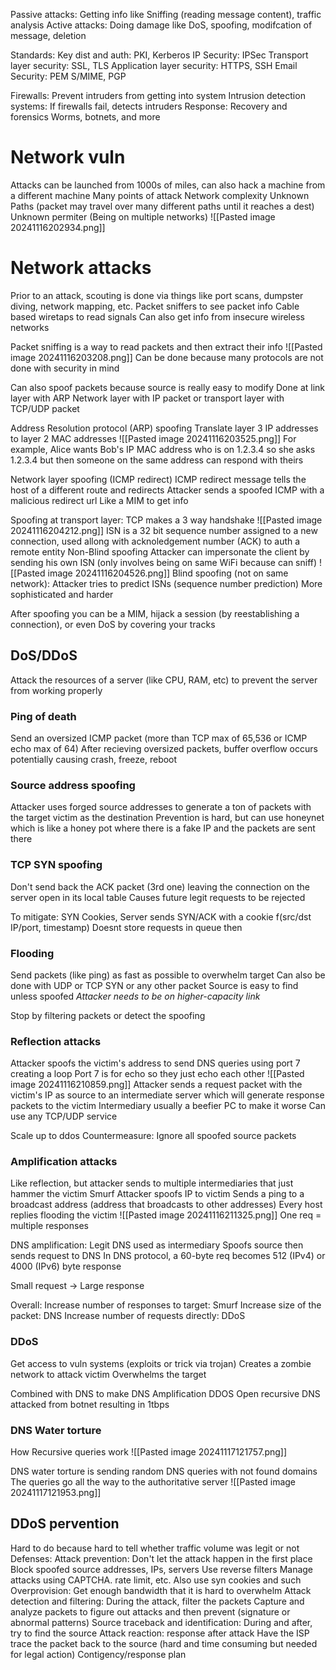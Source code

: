 Passive attacks: Getting info like Sniffing (reading message content), traffic analysis 
Active attacks: Doing damage like DoS, spoofing, modifcation of message, deletion

Standards:
	Key dist and auth: PKI, Kerberos
	IP Security: IPSec
	Transport layer security: SSL, TLS
	Application layer security: HTTPS, SSH
	Email Security: PEM S/MIME, PGP

Firewalls: Prevent intruders from getting into system
Intrusion detection systems: If firewalls fail, detects intruders
Response: Recovery and forensics 
Worms, botnets, and more

# Network vuln

Attacks can be launched from 1000s of miles, can also hack a machine from a different machine
Many points of attack
Network complexity
Unknown Paths (packet may travel over many different paths until it reaches a dest)
Unknown permiter (Being on multiple networks)
	![[Pasted image 20241116202934.png]]


# Network attacks
Prior to an attack, scouting is done via things like port scans, dumpster diving, network mapping, etc.
	Packet sniffers to see packet info
	Cable based wiretaps to read signals
	Can also get info from insecure wireless networks

Packet sniffing is a way to read packets and then extract their info
	![[Pasted image 20241116203208.png]]
	Can be done because many protocols are not done with security in mind

Can also spoof packets because source is really easy to modify 
	Done at link layer with ARP
	Network layer with IP packet
	or transport layer with TCP/UDP packet

Address Resolution protocol (ARP) spoofing
	Translate layer 3 IP addresses to layer 2 MAC addresses
	![[Pasted image 20241116203525.png]]
	For example, Alice wants Bob's IP MAC address who is on 1.2.3.4 so she asks 1.2.3.4 but then someone on the same address can respond with theirs 

Network layer spoofing (ICMP redirect)
	ICMP redirect message tells the host of a different route and redirects
	Attacker sends a spoofed ICMP with a malicious redirect url 
	Like a MIM to get info


Spoofing at transport layer:
	TCP makes a 3 way handshake
	![[Pasted image 20241116204212.png]]
	ISN is a 32 bit sequence number assigned to a new connection, used allong with acknoledgement number (ACK) to auth a remote entity
	Non-Blind spoofing
		Attacker can impersonate the client by sending his own ISN (only involves being on same WiFi because can sniff)
		![[Pasted image 20241116204526.png]]
	Blind spoofing (not on same network):
		Attacker tries to predict ISNs (sequence number prediction)
		More sophisticated and harder

After spoofing you can be a MIM, hijack a session (by reestablishing a connection), or even DoS by covering your tracks 


## DoS/DDoS
Attack the resources of a server (like CPU, RAM, etc) to prevent the server from working properly

### Ping of death
Send an oversized ICMP packet (more than TCP max of 65,536 or ICMP echo max of 64)
After recieving oversized packets, buffer overflow occurs potentially causing crash, freeze, reboot

### Source address spoofing
Attacker uses forged source addresses to generate a ton of packets with the target victim as the destination
Prevention is hard, but can use honeynet which is like a honey pot where there is a fake IP and the packets are sent there


### TCP SYN spoofing
Don't send back the ACK packet (3rd one) leaving the connection on the server open in its local table
Causes future legit requests to be rejected

To mitigate: SYN Cookies, Server sends SYN/ACK with a cookie 
	f(src/dst IP/port, timestamp)
	Doesnt store requests in queue then


### Flooding
Send packets (like ping) as fast as possible to overwhelm target
Can also be done with UDP or TCP SYN or any other packet 
Source is easy to find unless spoofed
*Attacker needs to be on higher-capacity link*

Stop by filtering packets or detect the spoofing


### Reflection attacks
Attacker spoofs the victim's address to send DNS queries using port 7 creating a loop
	Port 7 is for echo so they just echo each other
	![[Pasted image 20241116210859.png]]
Attacker sends a request packet with the victim's IP as source to an intermediate server which will generate response packets to the victim
	Intermediary usually a beefier PC to make it worse
Can use any TCP/UDP service

Scale up to ddos
Countermeasure: Ignore all spoofed source packets

### Amplification attacks
Like reflection, but attacker sends to multiple intermediaries that just hammer the victim
Smurf
	Attacker spoofs IP to victim
	Sends a ping to a broadcast address (address that broadcasts to other addresses)
	Every host replies flooding the victim
	![[Pasted image 20241116211325.png]]
One req = multiple responses


DNS amplification:
	Legit DNS used as intermediary 
	Spoofs source then sends request to DNS
	In DNS protocol, a 60-byte req becomes 512 (IPv4) or 4000 (IPv6) byte response

Small request -> Large response

Overall:
	Increase number of responses to target: Smurf
	Increase size of the packet: DNS
	Increase number of requests directly: DDoS

### DDoS
Get access to vuln systems (exploits or trick via trojan)
Creates a zombie network to attack victim
Overwhelms the target

Combined with DNS to make DNS Amplification DDOS
	Open recursive DNS attacked from botnet resulting in 1tbps 

### DNS Water torture
How Recursive queries work
![[Pasted image 20241117121757.png]]

DNS water torture is sending random DNS queries with not found domains
The queries go all the way to the authoritative server
![[Pasted image 20241117121953.png]]


## DDoS pervention
Hard to do because hard to tell whether traffic volume was legit or not
Defenses:
	Attack prevention: Don't let the attack happen in the first place
		Block spoofed source addresses, IPs, servers
		Use reverse filters
		Manage attacks using CAPTCHA. rate limit, etc. Also use syn cookies and such
		Overprovision: Get enough bandwidth that it is hard to overwhelm
	Attack detection and filtering: During the attack, filter the packets
		Capture and analyze packets to figure out attacks and then prevent (signature or abnormal patterns)
	Source traceback and identification: During and after, try to find the source
	Attack reaction: response after attack
		Have the ISP trace the packet back to the source (hard and time consuming but needed for legal action)
		Contigency/response plan
